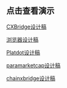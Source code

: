 ## 点击查看演示
<a href="CX Bridge/index.html">CXBridge设计稿</a>

<a href="Scan/index.html">浏览器设计稿</a>

<a href="Platdot/index.html">Platdot设计稿</a>

<a href="paramarketcap/index.html">paramarketcap设计稿</a>

<a href="CX Bridge 2/index.html">chainxbridge设计稿</a>
